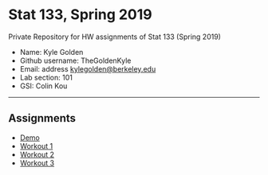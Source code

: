 # Stat 133, Spring 2019

Private Repository for HW assignments of Stat 133 (Spring 2019)

- Name: Kyle Golden
- Github username: TheGoldenKyle
- Email: address kylegolden@berkeley.edu
- Lab section: 101
- GSI: Colin Kou

-----

## Assignments

- [Demo](demo)
- [Workout 1](workout1)
- [Workout 2](Workout2)
- [Workout 3](binomial)


